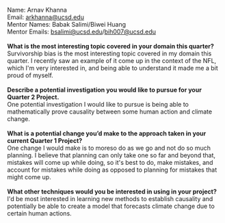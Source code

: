 Name: Arnav Khanna  
Email: arkhanna@ucsd.edu  
Mentor Names: Babak Salimi/Biwei Huang  
Mentor Emails: bsalimi@ucsd.edu/bih007@ucsd.edu  
<br>
**What is the most interesting topic covered in your domain this quarter?**  
Survivorship bias is the most interesting topic covered in my domain this quarter. I recently saw an example of it come up in the context of the NFL, which I'm very interested in, and being able to understand it made me a bit proud of myself.  
<br>
**Describe a potential investigation you would like to pursue for your Quarter 2 Project.**  
One potential investigation I would like to pursue is being able to mathematically prove causality between some human action and climate change.  
<br>
**What is a potential change you’d make to the approach taken in your current Quarter 1 Project?**  
One change I would make is to moreso do as we go and not do so much planning. I believe that planning can only take one so far and beyond that, mistakes will come up while doing, so it's best to do, make mistakes, and account for mistakes while doing as opposed to planning for mistakes that might come up.  
<br>
**What other techniques would you be interested in using in your project?**  
I'd be most interested in learning new methods to establish causality and potentially be able to create a model that forecasts climate change due to certain human actions.
